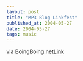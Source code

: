 ```yaml
---
layout: post
title: "MP3 Blog Linkfest"
published_at: 2004-05-27
date: 2004-05-27
tags: music
---
```


via BoingBoing.net[Link](http://www.free-conversant.com/thom/main/2004/05/26)  